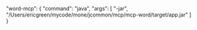 "word-mcp": {
"command": "java",
"args": [
"-jar",
"/Users/ericgreen/mycode/mone/jcommon/mcp/mcp-word/target/app.jar"
]
}